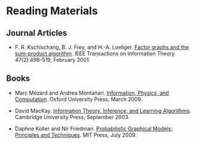 # Reading Materials


## Journal Articles

* F. R. Kschischang, B. J. Frey, and H.-A. Loeliger.
[Factor graphs and the sum-product algorithm](https://dx.doi.org/10.1109/18.910572).
IEEE Transactions on Information Theory 47(2):498-519, February 2001.


## Books

* Marc Mézard and Andrea Montanari.
[Information, Physics, and Computation](http://web.stanford.edu/~montanar/RESEARCH/book.html).
Oxford University Press, March 2009.

* David MacKay.
[Information Theory, Inference, and Learning Algorithms](http://www.inference.phy.cam.ac.uk/itprnn/book.html).
Cambridge University Press, September 2003.

* Daphne Koller and Nir Friedman.
[Probabilistic Graphical Models: Principles and Techniques](https://mitpress.mit.edu/books/probabilistic-graphical-models).
MIT Press, July 2009.
